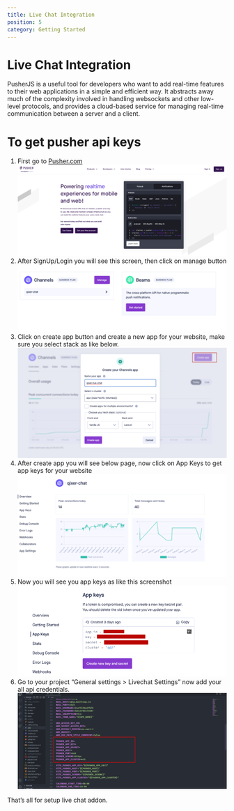 ```yaml
---
title: Live Chat Integration
position: 5
category: Getting Started
---
```


# Live Chat Integration

PusherJS is a useful tool for developers who want to add real-time features to their web applications in a simple and efficient way. It abstracts away much of the complexity involved in handling websockets and other low-level protocols, and provides a cloud-based service for managing real-time communication between a server and a client.

# To get pusher api keys

1. First go to [Pusher.com](https://pusher.com/)
   ![](/public/docs/schooling/pusher-s1.png)
2. After SignUp/Login you will see this screen, then click on manage button
   ![](/public/docs/schooling/pusher-s2.png)
3. Click on create app button and create a new app for your website, make sure you select stack as like below.
   ![](/public/docs/schooling/pusher-s3.png)
4. After create app you will see below page, now click on App Keys to get app keys for your website
   ![](/public/docs/schooling/pusher-s4.png)
5. Now you will see you app keys as like this screenshot
   ![](/public/docs/schooling/pusher-s5.png)
6. Go to your project “General settings > Livechat Settings” now add your all api credentials.
   ![](/public/docs/schooling/pusher-s6.png)

That’s all for setup live chat addon.
